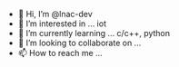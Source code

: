 - 👋 Hi, I’m @lnac-dev
- 👀 I’m interested in ... iot
- 🌱 I’m currently learning ... c/c++, python
- 💞️ I’m looking to collaborate on ...
- 📫 How to reach me ...

<!---
lnac-dev/lnac-dev is a ✨ special ✨ repository because its `README.md` (this file) appears on your GitHub profile.
You can click the Preview link to take a look at your changes.
--->
